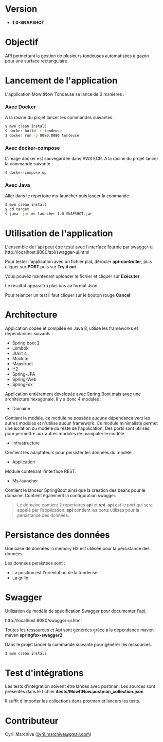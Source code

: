 # Version

- **1.0-SNAPSHOT** :

# Objectif
API permettant la gestion de plusieurs tondeuses automatisées à gazon pour une surface rectangulaire.

# Lancement de l'application
L'application MowItNow Tondeuse se lance de 3 manières :
### Avec Docker
A la racine du projet lancer les commandes suivantes :
```sh
$ mvn clean install
$ docker build -t tondeuse .
$ docker run -p 8080:8080 tondeuse
```

### Avec docker-compose
L'image docker est sauvegardée dans AWS ECR.
A la racine du projet lancer la commande suivante :
```sh
$ docker-compose up
```

### Avec Java
Aller dans le répertoire ms-launcher puis lancer la commande
```sh
$ mvn clean install
$ cd target
$ java -jar ms-launcher-1.0-SNAPSHOT.jar 
```

# Utilisation de l'application
L'ensemble de l'api peut être testé avec l'interface fournie par swagger-ui
http://localhost:8080/api/swagger-ui.html

Pour tester l'application avec un fichier plat, dérouler **api-controller**, 
puis cliquer sur **POST** puis sur **Try it out**

Vous pouvez maintenant uploader le fichier et cliquer sur **Exécuter**

Le résultat apparaîtra plus bas au format Json.

Pour relancer un test il faut cliquer sur le bouton rouge **Cancel**

# Architecture
Application codée et compilée en Java 8, utilise les frameworks et dépendances suivants :
- Spring boot 2
- Lombok
- JUnit 4
- Mockito
- Mapstruct
- H2
- Spring-JPA
- Spring-Web
- SpringFox

Application entièrement dévelopée avec Spring Boot mais avec une architecture hexagonale.
Il y a donc 4 modules :
- Domaine

Contient le modèle, ce module ne possède aucune dépendance vers les autres modules et n'utilise aucun framework. Ce module minimaliste permet une isolation du modèle du reste de l'application.
Des ports sont utilisés pour permettre aux autres modules de manipuler le modèle

- Infrastructure

Contient les adaptateurs pour persister les données du modèle

- Application

Module contenant l'interface REST. 

- Ms-launcher

Contient le lanceur SpringBoot ainsi que la création des beans pour le domaine. Contient également la configuration swagger.

>Le domaine contient 2 répertoires **api** et **spi**. **api** est le port qui sera appelé par l'application. **spi** contient les ports utilisés pour la persistance des données.

# Persistance des données
Une base de données in memory H2 est utilisée pour la persistance des données.

Les données persistées sont :
- La position est l'orientation de la tondeuse
- La grille

# Swagger
Utilisation du modèle de spécification Swagger pour documenter l'api.

http://localhost:8080/swagger-ui.html

Toutes les ressources et Api sont générées grâce à la dépendance maven maven **springfox-swagger2**

Dans le projet lancer la commande suivante pour générer les ressources.

```sh
$ mvn clean install
```

# Test d'intégrations
Les tests d'intégration doivent être lancés avec postman. Les sources sont présentes dans le fichier **itests/MowItNow.postman_collection.json**

Il suffit d'importer les collections dans postman et lancers les tests.

# Contributeur
Cyril Marchive (cyril.marchive@gmail.com)

[github ressource]: https://github.com/langston8182/tondeuse
